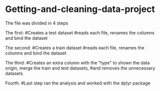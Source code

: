 # Getting-and-cleaning-data-project

The file was divided in 4 steps

The first:
  #Creates a test dataset
    #reads each file, renames the columns and bind the dataset

The second:
  #Creates a train dataset
    #reads each file, renames the columns and bind the dataset

The third: 
  #Creates an extra column with the "type" to shown the data origin, merge the train and test datasets,
    #and removes the unnecessary datasets
  
Fourth:
  #Last step ran the analysis and worked with the dplyr package
